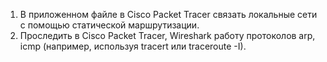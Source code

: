 1. В приложенном файле в Cisco Packet Tracer связать локальные сети с помощью статической
   маршрутизации.
2. Проследить в Cisco Packet Tracer, Wireshark работу протоколов arp, icmp (например, используя
   tracert или traceroute -I).
